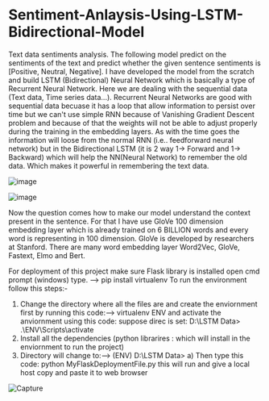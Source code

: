 # Sentiment-Anlaysis-Using-LSTM-Bidirectional-Model

Text data sentiments analysis. The following model predict on the sentiments of the text and predict whether the given sentence sentiments is [Positive, Neutral, Negative]. I have developed the model from the scratch and build LSTM (Bidirectional) Neural Network which is basically a type of Recurrent Neural Network. Here we are dealing with the sequential data (Text data, Time series data...). Recurrent Neural Networks are good with sequential data becuase it has a loop that allow information to persist over time but we can't use simple RNN because of Vanishing Gradient Descent problem and because of that the weights will not be able to adjust properly during the training in the embedding layers. As with the time goes the information will loose from the normal RNN (i.e.. feedforward neural network) but in the Bidirectional LSTM (it is 2 way 1-> Forward and 1-> Backward) which will help the NN(Neural Network) to remember the old data. Which makes it powerful in remembering the text data. 

![image](https://github.com/Ravisheel/Sentiment-Anlaysis-Using-LSTM-Bidirectional-Model/assets/49792350/f0882b36-60bf-4eae-8c1d-8edf8638a584)

![image](https://github.com/Ravisheel/Sentiment-Anlaysis-Using-LSTM-Bidirectional-Model/assets/49792350/e59cdf78-400c-4616-a677-14e14d371946)

Now the question comes how to make our model understand the context present in the sentence. For that I have use GloVe 100 dimension embedding layer which is already trained on 6 BILLION words and every word is representing in 100 dimension. GloVe is developed by researchers at Stanford. There are many word embedding layer Word2Vec, GloVe, Fastext, Elmo and Bert. 


For deployment of this project make sure Flask library is installed open cmd prompt (windows) type. -->  pip install virtualenv
To run the environment follow this steps:-

1) Change the directory where all the files are and create the enviornment first by running this code:--> virtualenv ENV     and activate the anviornment using this code: suppose direc is set: D:\LSTM Data> .\ENV\Scripts\activate
2) Install all the dependencies (python librarires : which will install in the enviornment to run the project)
3) Directory will change to:-->  (ENV) D:\LSTM Data> 
   a) Then type this code: python MyFlaskDeploymentFile.py
   this will run and give a local host copy and paste it to web browser 


![Capture](https://github.com/Ravisheel/Sentiment-Anlaysis-Using-LSTM-Bidirectional-Model/assets/49792350/ff994367-f692-43dd-a8b1-8c755a977822)



